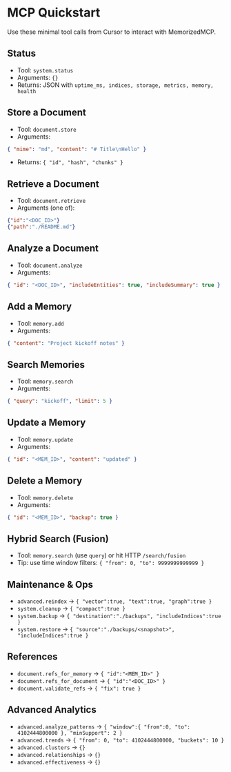 # MCP Quickstart

Use these minimal tool calls from Cursor to interact with MemorizedMCP.

## Status

- Tool: `system.status`
- Arguments: `{}`
- Returns: JSON with `uptime_ms, indices, storage, metrics, memory, health`

## Store a Document

- Tool: `document.store`
- Arguments:

```json
{ "mime": "md", "content": "# Title\nHello" }
```

- Returns: `{ "id", "hash", "chunks" }`

## Retrieve a Document

- Tool: `document.retrieve`
- Arguments (one of):

```json
{"id":"<DOC_ID>"}
{"path":"./README.md"}
```

## Analyze a Document

- Tool: `document.analyze`
- Arguments:

```json
{ "id": "<DOC_ID>", "includeEntities": true, "includeSummary": true }
```

## Add a Memory

- Tool: `memory.add`
- Arguments:

```json
{ "content": "Project kickoff notes" }
```

## Search Memories

- Tool: `memory.search`
- Arguments:

```json
{ "query": "kickoff", "limit": 5 }
```

## Update a Memory

- Tool: `memory.update`
- Arguments:

```json
{ "id": "<MEM_ID>", "content": "updated" }
```

## Delete a Memory

- Tool: `memory.delete`
- Arguments:

```json
{ "id": "<MEM_ID>", "backup": true }
```

## Hybrid Search (Fusion)

- Tool: `memory.search` (use `query`) or hit HTTP `/search/fusion`
- Tip: use time window filters: `{ "from": 0, "to": 9999999999999 }`

## Maintenance & Ops

- `advanced.reindex` → `{ "vector":true, "text":true, "graph":true }`
- `system.cleanup` → `{ "compact":true }`
- `system.backup` → `{ "destination":"./backups", "includeIndices":true }`
- `system.restore` → `{ "source":"./backups/<snapshot>", "includeIndices":true }`

## References

- `document.refs_for_memory` → `{ "id":"<MEM_ID>" }`
- `document.refs_for_document` → `{ "id":"<DOC_ID>" }`
- `document.validate_refs` → `{ "fix": true }`

## Advanced Analytics

- `advanced.analyze_patterns` → `{ "window":{ "from":0, "to": 4102444800000 }, "minSupport": 2 }`
- `advanced.trends` → `{ "from": 0, "to": 4102444800000, "buckets": 10 }`
- `advanced.clusters` → `{}`
- `advanced.relationships` → `{}`
- `advanced.effectiveness` → `{}`
